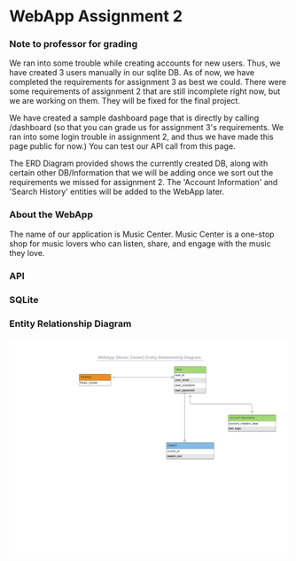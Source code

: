 # WebApp Assignment 2

### Note to professor for grading

We ran into some trouble while creating accounts for new users.
Thus, we have created 3 users manually in our sqlite DB.
As of now, we have completed the requirements for assignment 3 
as best we could. There were some requirements of assignment 2 
that are still incomplete right now, but we are working on them.
They will be fixed for the final project.

We have created a sample dashboard page that is directly by calling /dashboard 
(so that you can grade us for assignment 3's requirements. We ran into some 
login trouble in assignment 2, and thus we have made this page public for now.)
You can test our API call from this page.

The ERD Diagram provided shows the currently created DB, along with
certain other DB/Information that we will be adding once we sort 
out the requirements we missed for assignment 2. The 'Account 
Information' and 'Search History' entities will be added to the 
WebApp later.


### About the WebApp
The name of our application is Music Center.
Music Center is a one-stop shop for music lovers who can listen, share, 
and engage with the music they love.

### API

### SQLite

### Entity Relationship Diagram
![WebApp](WebApp_ERDiagram.png)
